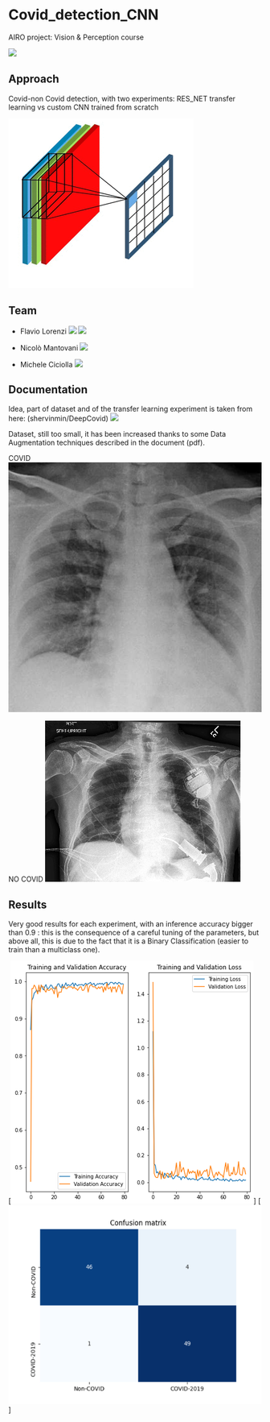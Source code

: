 # Covid_detection_CNN

AIRO project: Vision & Perception course

<a href="https://www.dis.uniroma1.it/"><img src="http://www.dis.uniroma1.it/sites/default/files/marchio%20logo%20eng%20jpg.jpg" width="500"></a>

## Approach 
Covid-non Covid detection, with two experiments: RES_NET transfer learning vs custom CNN trained from scratch

![](cnn.gif)

## Team
* Flavio Lorenzi <a href="https://github.com/FlavioLorenzi"><img src="https://upload.wikimedia.org/wikipedia/commons/thumb/9/91/Octicons-mark-github.svg/1024px-Octicons-mark-github.svg.png" width="30"></a>
<a href="https://www.linkedin.com/in/flavio-lorenzi-875982171/"><img src="https://www.tecnomagazine.it/tech/wp-content/uploads/2013/05/linkedin-aggiungere-immagini.png" width="30"></a>

* Nicolò Mantovani <a href="https://github.com/Nicodman"><img src="https://upload.wikimedia.org/wikipedia/commons/thumb/9/91/Octicons-mark-github.svg/1024px-Octicons-mark-github.svg.png" width="30"></a>

* Michele Ciciolla <a href="https://github.com/micheleciciolla"><img src="https://upload.wikimedia.org/wikipedia/commons/thumb/9/91/Octicons-mark-github.svg/1024px-Octicons-mark-github.svg.png" width="30"></a>



## Documentation
Idea, part of dataset and of the transfer learning experiment is taken from here: (shervinmin/DeepCovid) <a href="https://github.com/shervinmin/DeepCovid"><img src="https://upload.wikimedia.org/wikipedia/commons/thumb/9/91/Octicons-mark-github.svg/1024px-Octicons-mark-github.svg.png" width="30"></a>

Dataset, still too small, it has been increased thanks to some Data Augmentation techniques described in the document (pdf).


COVID
![SC2 Image](covid.jpg)

NO COVID
![SC2 Image](non-covid.jpg)

## Results 
Very good results for each experiment, with an inference accuracy bigger than 0.9 : this is the consequence of a careful tuning of the parameters, but above all, this is due to the fact that it is a Binary Classification (easier to train than a multiclass one).

[![SC2 Image](result1.png)]
[![SC2 Image](result2.png)]
